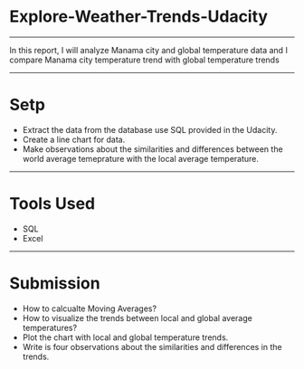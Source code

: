 # Explore-Weather-Trends-Udacity
---------------
In this report, I will analyze Manama city and global temperature data
and I compare Manama city temperature trend with global temperature
trends

----------------

# Setp
- Extract the data from the database use SQL provided in the Udacity.
- Create a line chart for data.
- Make observations about the similarities and differences between the world average temeprature with the local average temperature.

---------------

# Tools Used
- SQL
- Excel

--------------

# Submission 

- How to calcualte Moving Averages?
- How to visualize the trends between local and global average temperatures?
- Plot the chart with local and global temperature trends.
- Write is four observations about the similarities and differences in the trends.


